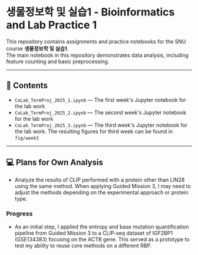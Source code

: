 # 생물정보학 및 실습1 - Bioinformatics and Lab Practice 1

This repository contains assignments and practice notebooks for the SNU course **생물정보학 및 실습1**.  
The main notebook in this repository demonstrates data analysis, including feature counting and basic preprocessing.

---

## 📁 Contents

- `CoLab_TermProj_2025_1.ipynb` — The first week's Jupyter notebook for the lab work
- `CoLab_TermProj_2025_2.ipynb` — The second week's Jupyter notebook for the lab work
- `CoLab_TermProj_2025_3.ipynb` — The third week's Jupyter notebook for the lab work. The resulting figures for third week can be found in `fig/week3`

---

## 💻 Plans for Own Analysis
- Analyze the results of CLIP performed with a protein other than LIN28 using the same method. When applying Guided Mission 3, I may need to adjust the methods depending on the experimental approach or protein type.

### Progress
- As an initial step, I applied the entropy and base mutation quantification pipeline from Guided Mission 3 to a CLIP-seq dataset of IGF2BP1 (GSE134383) focusing on the ACTB gene. This served as a prototype to test my ability to reuse core methods on a different RBP.

